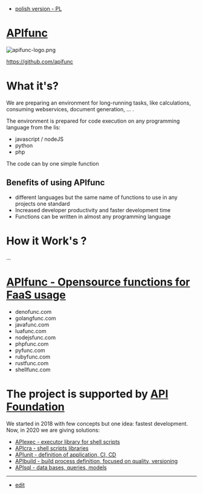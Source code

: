 + [polish version - PL](https://www.apifunc.com/README_PL.html)

# [APIfunc](https://www.apifunc.com)

![apifunc-logo.png](https://logo.apifunc.com/apifunc-logo.png)

https://github.com/apifunc


# What it's?

We are preparing an environment for long-running tasks, like calculations, consuming webservices, document generation, ... .

The environment is prepared for code execution on any programming language from the lis:
+ javascript / nodeJS
+ python
+ php

The code can by one simple function 


## Benefits of using APIfunc
+ different languages but the same name of functions
to use in any projects
one standard
+ Increased developer productivity and faster development time
+ Functions can be written in almost any programming language


# How it Work's ?
 ...

# [APIfunc - Opensource functions for FaaS usage](https://www.apifunc.com)
+ denofunc.com
+ golangfunc.com
+ javafunc.com
+ luafunc.com
+ nodejsfunc.com
+ phpfunc.com
+ pyfunc.com
+ rubyfunc.com
+ rustfunc.com
+ shellfunc.com
	
 
# The project is supported by [API Foundation](https://www.apifoundation.com)
We started in 2018 with few concepts but one idea: fastest development.
Now, in 2020 we are giving solutions:


+ [APIexec - executor library for shell scripts](https://www.apiexec.com)
+ [APIcra - shell scripts libraries](https://www.apicra.com)
+ [APIunit - definition of application, CI, CD](https://www.apiunit.com)
+ [APIbuild - build process definition, focused on quality, versioning](https://www.apibuild.com)
+ [APIsql - data bases, queries, models](https://www.apisql.com)


---

+ [edit](https://github.com/apifunc/www/edit/master/README.md)
